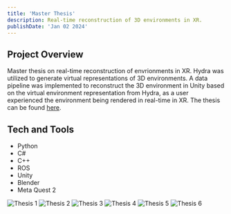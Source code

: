 ```yaml
---
title: 'Master Thesis'
description: Real-time reconstruction of 3D environments in XR.
publishDate: 'Jan 02 2024'
---
```


## Project Overview

Master thesis on real-time reconstruction of envrionments in XR. Hydra was utilized to generate virtual representations of 3D environments. A data pipeline was implemented to reconstruct the 3D environment in Unity based on the virtual environment representation from Hydra, as a user experienced the environment being rendered in real-time in XR. The thesis can be found [here](https://lup.lub.lu.se/student-papers/search/publication/9147083).

## Tech and Tools

- Python
- C#
- C++
- ROS
- Unity
- Blender
- Meta Quest 2

![Thesis 1](/thesis-1.png)
![Thesis 2](/thesis-2.png)
![Thesis 3](/thesis-3.png)
![Thesis 4](/thesis-4.png)
![Thesis 5](/thesis-5.png)
![Thesis 6](/thesis-6.png)